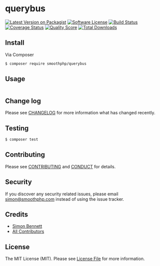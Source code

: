 # querybus

[![Latest Version on Packagist][ico-version]][link-packagist]
[![Software License][ico-license]](LICENSE.md)
[![Build Status][ico-travis]][link-travis]
[![Coverage Status][ico-scrutinizer]][link-scrutinizer]
[![Quality Score][ico-code-quality]][link-code-quality]
[![Total Downloads][ico-downloads]][link-downloads]


## Install

Via Composer

``` bash
$ composer require smoothphp/querybus
```

## Usage

``` php

```

## Change log

Please see [CHANGELOG](CHANGELOG.md) for more information what has changed recently.

## Testing

``` bash
$ composer test
```

## Contributing

Please see [CONTRIBUTING](CONTRIBUTING.md) and [CONDUCT](CONDUCT.md) for details.

## Security

If you discover any security related issues, please email simon@smoothphp.com instead of using the issue tracker.

## Credits

- [Simon Bennett][link-author]
- [All Contributors][link-contributors]

## License

The MIT License (MIT). Please see [License File](LICENSE.md) for more information.

[ico-version]: https://img.shields.io/packagist/v/smoothphp/querybus.svg?style=flat-square
[ico-license]: https://img.shields.io/badge/license-MIT-brightgreen.svg?style=flat-square
[ico-travis]: https://img.shields.io/travis/smoothphp/querybus/master.svg?style=flat-square
[ico-scrutinizer]: https://img.shields.io/scrutinizer/coverage/g/smoothphp/querybus.svg?style=flat-square
[ico-code-quality]: https://img.shields.io/scrutinizer/g/smoothphp/querybus.svg?style=flat-square
[ico-downloads]: https://img.shields.io/packagist/dt/smoothphp/querybus.svg?style=flat-square

[link-packagist]: https://packagist.org/packages/smoothphp/querybus
[link-travis]: https://travis-ci.org/smoothphp/querybus
[link-scrutinizer]: https://scrutinizer-ci.com/g/smoothphp/querybus/code-structure
[link-code-quality]: https://scrutinizer-ci.com/g/smoothphp/querybus
[link-downloads]: https://packagist.org/packages/smoothphp/querybus
[link-author]: https://github.com/:author_username
[link-contributors]: ../../contributors
